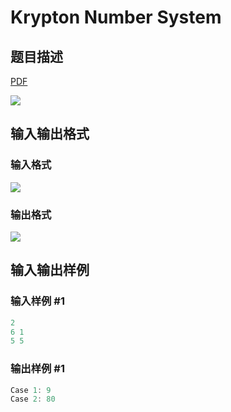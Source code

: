 # Krypton Number System

## 题目描述

[problemUrl]: https://uva.onlinejudge.org/index.php?option=com_onlinejudge&Itemid=8&category=78&page=show_problem&problem=2698

[PDF](https://uva.onlinejudge.org/external/116/p11651.pdf)

![](https://cdn.luogu.com.cn/upload/vjudge_pic/UVA11651/cd6204e54a0188d8bb9b7ea631e0330df1cc4ae0.png)

## 输入输出格式

### 输入格式

![](https://cdn.luogu.com.cn/upload/vjudge_pic/UVA11651/fab2fee583b67cbf152ebab1cd90697ca97dcca7.png)

### 输出格式

![](https://cdn.luogu.com.cn/upload/vjudge_pic/UVA11651/3842c803c39651dacd5a249f791216947e15e267.png)

## 输入输出样例

### 输入样例 #1

```cpp
2
6 1
5 5
```


### 输出样例 #1

```cpp
Case 1: 9
Case 2: 80
```


